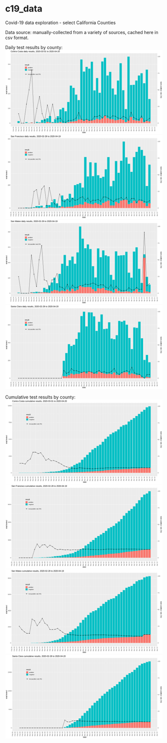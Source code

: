 # c19_data
Covid-19 data exploration - select California Counties

Data source: manually-collected from a variety of sources, cached here in csv
format.

Daily test results by county:
![alt text](https://github.com/aaronferrucci/c19_data/blob/ca-counties/images/Contra_Costa_daily_test_results.png "Contra Costa daily test results")
![alt text](https://github.com/aaronferrucci/c19_data/blob/ca-counties/images/San_Francisco_daily_test_results.png "San Francisco daily test results")
![alt text](https://github.com/aaronferrucci/c19_data/blob/ca-counties/images/San_Mateo_daily_test_results.png "San Mateo daily test results")
![alt text](https://github.com/aaronferrucci/c19_data/blob/ca-counties/images/Santa_Clara_daily_test_results.png "Santa Clara daily test results")

Cumulative test results by county:
![alt text](https://github.com/aaronferrucci/c19_data/blob/ca-counties/images/Contra_Costa_cumulative_test_results.png "Contra Costa cumulative test results")
![alt text](https://github.com/aaronferrucci/c19_data/blob/ca-counties/images/San_Francisco_cumulative_test_results.png "San Francisco cumulative test results")
![alt text](https://github.com/aaronferrucci/c19_data/blob/ca-counties/images/San_Mateo_cumulative_test_results.png "San Mateo cumulative test results")
![alt text](https://github.com/aaronferrucci/c19_data/blob/ca-counties/images/Santa_Clara_cumulative_test_results.png "Santa Clara cumulative test results")
